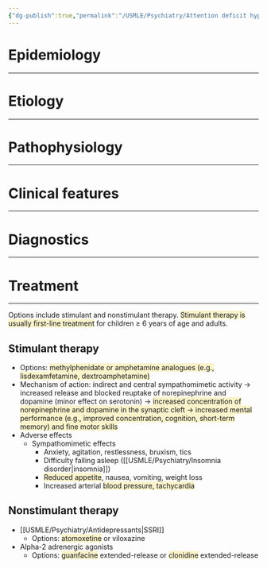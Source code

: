 ```yaml
---
{"dg-publish":true,"permalink":"/USMLE/Psychiatry/Attention deficit hyperactivity disorder/","tags":["t1"]}
---
```


# Epidemiology
---


# Etiology
---


# Pathophysiology
---


# Clinical features
---


# Diagnostics
---


# Treatment
---
Options include stimulant and nonstimulant therapy.
<span style="background:rgba(240, 200, 0, 0.2)">Stimulant therapy is usually first-line treatment</span> for children ≥ 6 years of age and adults. 
## Stimulant therapy
- Options: <span style="background:rgba(240, 200, 0, 0.2)">methylphenidate or amphetamine analogues (e.g., lisdexamfetamine, dextroamphetamine)</span>
- Mechanism of action: indirect and central sympathomimetic activity → increased release and blocked reuptake of norepinephrine and dopamine (minor effect on serotonin) → <span style="background:rgba(240, 200, 0, 0.2)">increased concentration of norepinephrine and dopamine in the synaptic cleft → increased mental performance (e.g., improved concentration, cognition, short-term memory) and fine motor skills</span>
- Adverse effects 
	- Sympathomimetic effects
		- Anxiety, agitation, restlessness, bruxism, tics 
		- Difficulty falling asleep ([[USMLE/Psychiatry/Insomnia disorder\|insomnia]])
		- <span style="background:rgba(240, 200, 0, 0.2)">Reduced appetite</span>, nausea, vomiting, weight loss
		- Increased arterial <span style="background:rgba(240, 200, 0, 0.2)">blood pressure, tachycardia</span>
## Nonstimulant therapy
- [[USMLE/Psychiatry/Antidepressants\|SSRI]]
	- Options: <span style="background:rgba(240, 200, 0, 0.2)">atomoxetine</span> or viloxazine
- Alpha-2 adrenergic agonists
	- Options: <span style="background:rgba(240, 200, 0, 0.2)">guanfacine</span> extended-release or <span style="background:rgba(240, 200, 0, 0.2)">clonidine</span> extended-release
